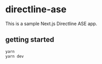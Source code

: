 # directline-ase

This is a sample Next.js Directline ASE app.

## getting started

```bash
yarn
yarn dev
```

